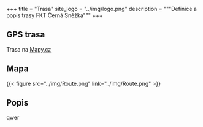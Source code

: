 +++
title = "Trasa"
site_logo = "../img/logo.png"
description = """Definice a popis trasy FKT Černá Sněžka"""
+++

## GPS trasa

Trasa na [Mapy.cz](//mapy.cz/s/namusahese)

## Mapa

{{< figure src="../img/Route.png" link="../img/Route.png" >}}

## Popis

qwer
